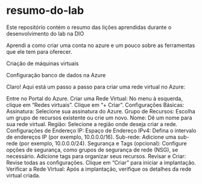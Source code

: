 # resumo-do-lab
Este repositório contém o resumo das lições aprendidas durante o desenvolvimento do lab na DIO

Aprendi a como criar uma conta no azure e um pouco sobre as ferramentas que ele tem para oferecer.

Criação de máquinas virtuais

Configuração banco de dados na Azure

Claro! Aqui está um passo a passo para criar uma rede virtual no Azure:

Entre no Portal do Azure.
Criar uma Rede Virtual:
No menu à esquerda, clique em “Redes virtuais”.
Clique em “+ Criar”.
Configurações Básicas:
Assinatura: Selecione sua assinatura do Azure.
Grupo de Recursos: Escolha um grupo de recursos existente ou crie um novo.
Nome: Dê um nome para sua rede virtual.
Região: Selecione a região onde deseja criar a rede.
Configurações de Endereço IP:
Espaço de Endereço IPv4: Defina o intervalo de endereços IP (por exemplo, 10.0.0.0/16).
Sub-rede: Adicione uma sub-rede (por exemplo, 10.0.0.0/24).
Segurança e Tags (opcional):
Configure opções de segurança, como grupos de segurança de rede (NSG), se necessário.
Adicione tags para organizar seus recursos.
Revisar e Criar:
Revise todas as configurações.
Clique em “Criar” para iniciar a implantação.
Verificar a Rede Virtual:
Após a implantação, verifique os detalhes da rede virtual criada.
